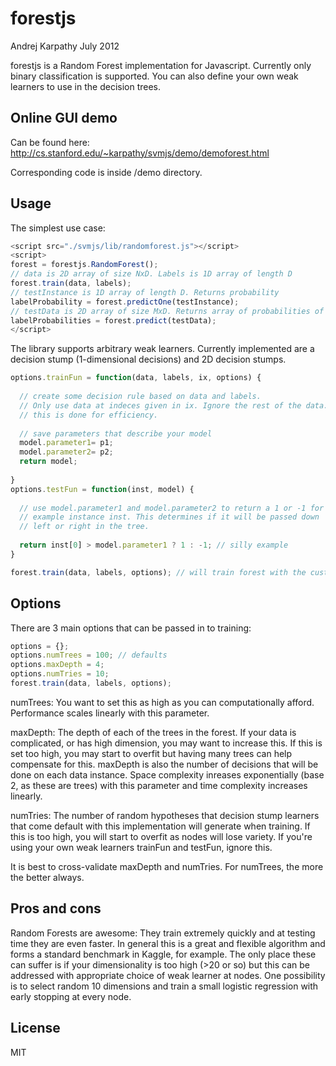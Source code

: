 # forestjs
Andrej Karpathy
July 2012

forestjs is a Random Forest implementation for Javascript. Currently only binary classification is supported. You can also define your own weak learners to use in the decision trees.

## Online GUI demo

Can be found here: http://cs.stanford.edu/~karpathy/svmjs/demo/demoforest.html

Corresponding code is inside /demo directory.

## Usage

The simplest use case:
```javascript
<script src="./svmjs/lib/randomforest.js"></script>
<script>
forest = forestjs.RandomForest();
// data is 2D array of size NxD. Labels is 1D array of length D
forest.train(data, labels); 
// testInstance is 1D array of length D. Returns probability
labelProbability = forest.predictOne(testInstance);
// testData is 2D array of size MxD. Returns array of probabilities of length M
labelProbabilities = forest.predict(testData);
</script>
```

The library supports arbitrary weak learners. Currently implemented are a decision stump (1-dimensional decisions) and 2D decision stumps.

```javascript
options.trainFun = function(data, labels, ix, options) {
  
  // create some decision rule based on data and labels.
  // Only use data at indeces given in ix. Ignore the rest of the data.
  // this is done for efficiency.
  
  // save parameters that describe your model
  model.parameter1= p1;
  model.parameter2= p2;
  return model;
  
}
options.testFun = function(inst, model) {
  
  // use model.parameter1 and model.parameter2 to return a 1 or -1 for
  // example instance inst. This determines if it will be passed down
  // left or right in the tree.
  
  return inst[0] > model.parameter1 ? 1 : -1; // silly example
}

forest.train(data, labels, options); // will train forest with the custom weak learners above
```
## Options

There are 3 main options that can be passed in to training:
```javascript
options = {};
options.numTrees = 100; // defaults
options.maxDepth = 4;
options.numTries = 10;
forest.train(data, labels, options);
```

numTrees: You want to set this as high as you can computationally afford. Performance scales linearly with this parameter.

maxDepth: The depth of each of the trees in the forest. If your data is complicated, or has high dimension, you may want to increase this. If this is set too high, you may start to overfit but having many trees can help compensate for this. maxDepth is also the number of decisions that will be done on each data instance. Space complexity inreases exponentially (base 2, as these are trees) with this parameter and time complexity increases linearly.

numTries: The number of random hypotheses that decision stump learners that come default with this implementation will generate when training. If this is too high, you will start to overfit as nodes will lose variety. If you're using your own weak learners trainFun and testFun, ignore this.

It is best to cross-validate maxDepth and numTries. For numTrees, the more the better always.

## Pros and cons

Random Forests are awesome: They train extremely quickly and at testing time they are even faster. In general this is a great and flexible algorithm and forms a standard benchmark in Kaggle, for example. The only place these can suffer is if your dimensionality is too high (>20 or so) but this can be addressed with appropriate choice of weak learner at nodes. One possibility is to select random 10 dimensions and train a small logistic regression with early stopping at every node.

## License
MIT
